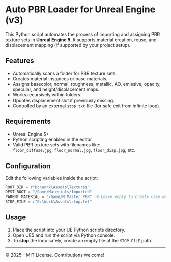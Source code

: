 # Auto PBR Loader for Unreal Engine (v3)

This Python script automates the process of importing and assigning PBR texture sets in **Unreal Engine 5**. It supports material creation, reuse, and displacement mapping (if supported by your project setup).

## Features

- Automatically scans a folder for PBR texture sets.
- Creates material instances or base materials.
- Assigns basecolor, normal, roughness, metallic, AO, emissive, opacity, specular, and height/displacement maps.
- Works recursively within folders.
- Updates displacement slot if previously missing.
- Controlled by an external `stop.txt` file (for safe exit from infinite loop).

## Requirements

- Unreal Engine 5+
- Python scripting enabled in the editor
- Valid PBR texture sets with filenames like:  
  `floor_diffuse.jpg`, `floor_normal.jpg`, `floor_disp.jpg`, etc.

## Configuration

Edit the following variables inside the script:

```python
ROOT_DIR = r"D:\Work\Assets\Textures"
DEST_ROOT = "/Game/Materials/Imported"
PARENT_MATERIAL = "/Game/M_Master_PBR"  # Leave empty to create base materials
STOP_FILE = r"D:\Work\Assets\stop.txt"
```

## Usage

1. Place the script into your UE Python scripts directory.
2. Open UE5 and run the script via Python console.
3. To **stop** the loop safely, create an empty file at the `STOP_FILE` path.

---

© 2025 – MIT License. Contributions welcome!

